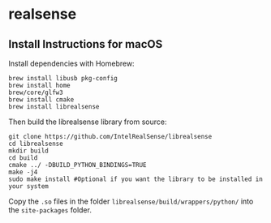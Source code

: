 # realsense

## Install Instructions for macOS
Install dependencies with Homebrew:

    brew install libusb pkg-config
    brew install home
    brew/core/glfw3
    brew install cmake
    brew install librealsense

Then build the librealsense library from source:

    git clone https://github.com/IntelRealSense/librealsense
    cd librealsense
    mkdir build
    cd build
    cmake ../ -DBUILD_PYTHON_BINDINGS=TRUE
    make -j4
    sudo make install #Optional if you want the library to be installed in your system

Copy the ```.so``` files in the folder ```librealsense/build/wrappers/python/``` into the ```site-packages``` folder.